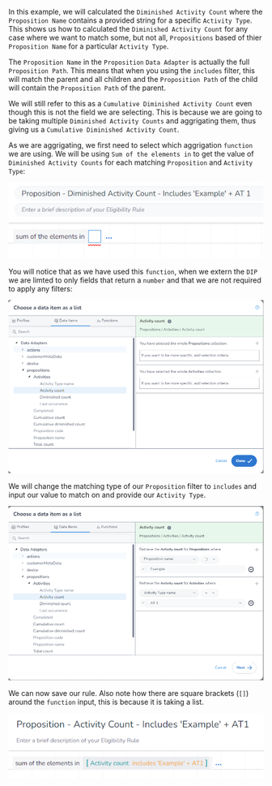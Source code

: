 In this example, we will calculated the `Diminished Activity Count` where the `Proposition Name` contains a provided string for a specific `Activity Type`. This shows us how to calculated the `Diminished Activity Count` for any case where we want to match some, but not all, `Propositions` based of thier `Proposition Name` for a particular `Activity Type`. 

The `Proposition Name` in the `Proposition` `Data Adapter` is actually the full `Proposition Path`. This means that when you using the `includes` filter, this will match the parent and all children and the `Proposition Path` of the child will contain the `Proposition Path` of the parent.

We will still refer to this as a `Cumulative Diminished Activity Count` even though this is not the field we are selecting. This is because we are going to be taking multiple `Diminished Activity Counts` and aggrigating them, thus giving us a `Cumulative Diminished Activity Count`. 

As we are aggrigating, we first need to select which aggrigation `function` we are using. We will be using `Sum of the elements in` to get the value of `Diminished Activity Counts` for each matching `Proposition` and `Activity Type`:

![](interest-diminished_activity_count-single_activity-multiple_propositions-includes_text-1.png)

You will notice that as we have used this `function`, when we extern the `DIP` we are limted to only fields that return a `number` and that we are not required to apply any filters:

![](interest-diminished_activity_count-single_activity-multiple_propositions-includes_text-2.png)

We will change the matching type of our `Proposition` filter to `includes` and input our value to match on and provide our `Activity Type`.

![](interest-diminished_activity_count-single_activity-multiple_propositions-includes_text-3.png)

We can now save our rule. Also note how there are square brackets (`[]`) around the `function` input, this is because it is taking a list.

![](interest-diminished_activity_count-single_activity-multiple_propositions-includes_text-4.png)

